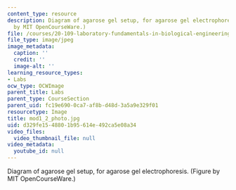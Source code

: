 ```yaml
---
content_type: resource
description: Diagram of agarose gel setup, for agarose gel electrophoresis. (Figure
  by MIT OpenCourseWare.)
file: /courses/20-109-laboratory-fundamentals-in-biological-engineering-fall-2007/d329fe1548801b95614e492ca5e08a34_mod1_2_photo.jpg
file_type: image/jpeg
image_metadata:
  caption: ''
  credit: ''
  image-alt: ''
learning_resource_types:
- Labs
ocw_type: OCWImage
parent_title: Labs
parent_type: CourseSection
parent_uid: fc19e690-0ca7-af8b-d48d-3a5a9e329f01
resourcetype: Image
title: mod1_2_photo.jpg
uid: d329fe15-4880-1b95-614e-492ca5e08a34
video_files:
  video_thumbnail_file: null
video_metadata:
  youtube_id: null
---
```

Diagram of agarose gel setup, for agarose gel electrophoresis. (Figure by MIT OpenCourseWare.)

